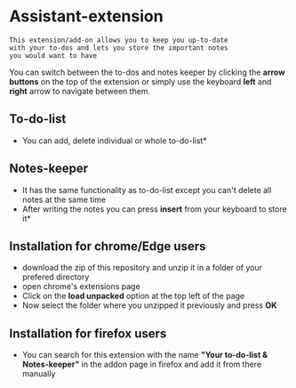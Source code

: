 # Assistant-extension

```
This extension/add-on allows you to keep you up-to-date 
with your to-dos and lets you store the important notes
you would want to have
```

You can switch between the to-dos and notes keeper by clicking 
the **arrow buttons** on the top of the extension or simply use the 
keyboard **left** and **right** arrow to navigate between them.

## To-do-list

* You can add, delete individual or whole to-do-list*

## Notes-keeper
* It has the same functionality as to-do-list except you can't delete all notes 
at the same time
* After writing the notes you can press **insert** from your keyboard to store it*
 ## Installation for chrome/Edge users
 * download the zip of this repository and unzip it in a folder of your prefered directory
 * open chrome's extensions page
 * Click on the **load unpacked** option at the top left of the page
 * Now select the folder where you unzipped it previously and press **OK**

## Installation for firefox users
 * You can search for this extension with the name **"Your to-do-list & Notes-keeper"** in the addon page in firefox
   and add it from there manually
 
